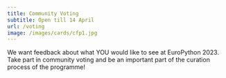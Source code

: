 ```yaml
---
title: Community Voting
subtitle: Open till 14 April
url: /voting
image: /images/cards/cfp1.jpg
---
```

We want feedback about what YOU would like to see at EuroPython 2023. Take part in community voting and be an important part of the curation process of the programme!
